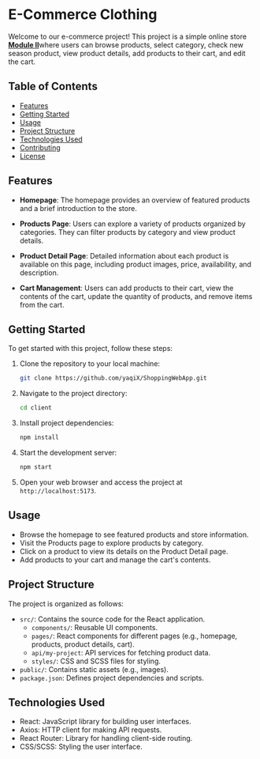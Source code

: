 # E-Commerce Clothing 

Welcome to our e-commerce project! This project is a simple online store [**Module II**](https://moduleiiweb.onrender.com "Module II")where users can browse products, select category, check new season product, view product details, add products to their cart, and edit the cart.


## Table of Contents

- [Features](#features)
- [Getting Started](#getting-started)
- [Usage](#usage)
- [Project Structure](#project-structure)
- [Technologies Used](#technologies-used)
- [Contributing](#contributing)
- [License](#license)

## Features

- **Homepage**: The homepage provides an overview of featured products and a brief introduction to the store.

- **Products Page**: Users can explore a variety of products organized by categories. They can filter products by category and view product details.

- **Product Detail Page**: Detailed information about each product is available on this page, including product images, price, availability, and description.

- **Cart Management**: Users can add products to their cart, view the contents of the cart, update the quantity of products, and remove items from the cart.

## Getting Started

To get started with this project, follow these steps:

1. Clone the repository to your local machine:

   ```bash
   git clone https://github.com/yaqiX/ShoppingWebApp.git
   ```

2. Navigate to the project directory:

   ```bash
   cd client
   ```

3. Install project dependencies:

   ```bash
   npm install
   ```

4. Start the development server:

   ```bash
   npm start
   ```

5. Open your web browser and access the project at `http://localhost:5173`.

## Usage

- Browse the homepage to see featured products and store information.
- Visit the Products page to explore products by category.
- Click on a product to view its details on the Product Detail page.
- Add products to your cart and manage the cart's contents.

## Project Structure

The project is organized as follows:

- `src/`: Contains the source code for the React application.
  - `components/`: Reusable UI components.
  - `pages/`: React components for different pages (e.g., homepage, products, product details, cart).
  - `api/my-project`: API services for fetching product data.
  - `styles/`: CSS and SCSS files for styling.
- `public/`: Contains static assets (e.g., images).
- `package.json`: Defines project dependencies and scripts.

## Technologies Used

- React: JavaScript library for building user interfaces.
- Axios: HTTP client for making API requests.
- React Router: Library for handling client-side routing.
- CSS/SCSS: Styling the user interface.
